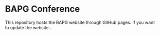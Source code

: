 # BAPG Conference

This repository hosts the BAPG website through GitHub pages. If you want to update the website...
